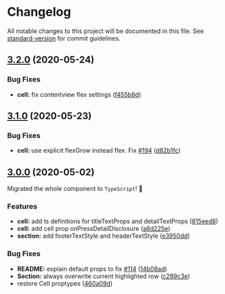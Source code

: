 # Changelog

All notable changes to this project will be documented in this file. See [standard-version](https://github.com/conventional-changelog/standard-version) for commit guidelines.

## [3.2.0](https://github.com/Purii/react-native-tableview-simple/compare/v3.1.0...v3.2.0) (2020-05-24)

### Bug Fixes

- **cell:** fix contentview flex settings ([f455b8d](https://github.com/Purii/react-native-tableview-simple/commit/f455b8db703c67f5fb417e2410c7326e930374c1))

## [3.1.0](https://github.com/Purii/react-native-tableview-simple/compare/v3.0.0...v3.1.0) (2020-05-23)

### Bug Fixes

- **cell:** use explicit flexGrow instead flex. Fix [#194](https://github.com/Purii/react-native-tableview-simple/issues/194) ([d82b1fc](https://github.com/Purii/react-native-tableview-simple/commit/d82b1fca90ec0d755718bd1064ede7c01bca1046))

## [3.0.0](https://github.com/Purii/react-native-tableview-simple/compare/v0.17.0...v3.0.0) (2020-05-02)

Migrated the whole component to `TypeScript`! :rocket:

### Features

- **cell:** add ts definitions for titleTextProps and detailTextProps ([815eed8](https://github.com/Purii/react-native-tableview-simple/commit/815eed8dc19f323356a3ea5b1e72728df8c05b59))
- **cell:** add cell prop onPressDetailDisclosure ([a8d225e](https://github.com/Purii/react-native-tableview-simple/commit/a8d225ecff785283de348679241c1d102a121da6))
- **section:** add footerTextStyle and headerTextStyle ([e3950dd](https://github.com/Purii/react-native-tableview-simple/commit/e3950dd7a2318186df95da96c7bbfc1906541bc4))

### Bug Fixes

- **README:** explain default props to fix [#114](https://github.com/Purii/react-native-tableview-simple/issues/114) ([14b08ad](https://github.com/Purii/react-native-tableview-simple/commit/14b08ad61e2a5125d9a7792ede789edebf49be6a))
- **Section:** always overwrite current highlighted row ([c289c3e](https://github.com/Purii/react-native-tableview-simple/commit/c289c3e4a1a1063bce14c8c2fa886dcc462eef0f))
- restore Cell proptypes ([460a09d](https://github.com/Purii/react-native-tableview-simple/commit/460a09dc187fb1c05b3896d7b8fc12a82f25aee8))
